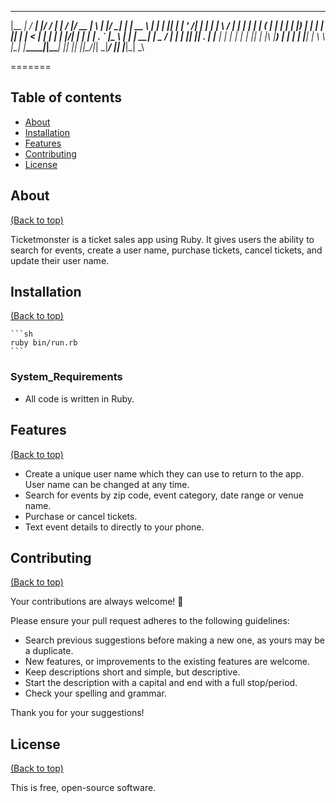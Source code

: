 
  _______ _____ _____ _  ________ _______ __  __  ____  _   _  _____ _______ ______ _____  
 |__   __|_   _/ ____| |/ /  ____|__   __|  \/  |/ __ \| \ | |/ ____|__   __|  ____|  __ \ 
    | |    | || |    | ' /| |__     | |  | \  / | |  | |  \| | (___    | |  | |__  | |__) |
    | |    | || |    |  < |  __|    | |  | |\/| | |  | | . ` |\___ \   | |  |  __| |  _  / 
    | |   _| || |____| . \| |____   | |  | |  | | |__| | |\  |____) |  | |  | |____| | \ \ 
    |_|  |_____\_____|_|\_\______|  |_|  |_|  |_|\____/|_| \_|_____/   |_|  |______|_|  \_\
                                                                                           
                                                                                           
                                                                                                            
=======

## Table of contents

- [About](##about)
- [Installation](#installation)
- [Features](#features)
- [Contributing](#contributing)
- [License](#license)


## About

[(Back to top)](#table-of-contents)

Ticketmonster is a ticket sales app using Ruby. It gives users the ability to search for events, create a user name, purchase tickets, cancel tickets, and update their user name.

## Installation

[(Back to top)](#table-of-contents)

    ```sh
    ruby bin/run.rb
    ```

### System_Requirements

- All code is written in Ruby.

## Features

[(Back to top)](#table-of-contents)

- Create a unique user name which they can use to return to the app. User name can be changed at any time.
- Search for events by zip code, event category, date range or venue name.
- Purchase or cancel tickets.
- Text event details to directly to your phone.

## Contributing

[(Back to top)](#table-of-contents)

Your contributions are always welcome! :tada:

Please ensure your pull request adheres to the following guidelines:

- Search previous suggestions before making a new one, as yours may be a duplicate.
- New features, or improvements to the existing features are welcome.
- Keep descriptions short and simple, but descriptive.
- Start the description with a capital and end with a full stop/period.
- Check your spelling and grammar.

Thank you for your suggestions!

## License

[(Back to top)](#table-of-contents)

This is free, open-source software.
